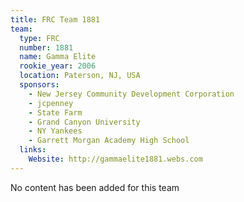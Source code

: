 ```yaml
---
title: FRC Team 1881
team:
  type: FRC
  number: 1881
  name: Gamma Elite
  rookie_year: 2006
  location: Paterson, NJ, USA
  sponsors:
    - New Jersey Community Development Corporation
    - jcpenney
    - State Farm
    - Grand Canyon University
    - NY Yankees
    - Garrett Morgan Academy High School
  links:
    Website: http://gammaelite1881.webs.com
---
```

No content has been added for this team